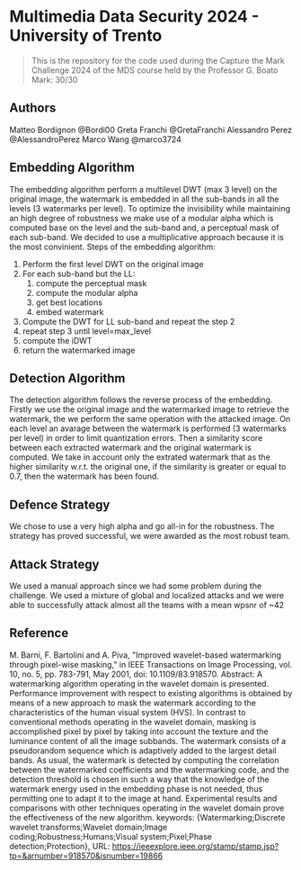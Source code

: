 # Multimedia Data Security 2024 - University of Trento
> This is the repository for the code used during the Capture the Mark Challenge 2024 of the MDS course held by the Professor G. Boato <br/>
> Mark: 30/30

## Authors
Matteo Bordignon @Bordi00
Greta Franchi @GretaFranchi
Alessandro Perez @AlessandroPerez
Marco Wang @marco3724

## Embedding Algorithm
The embedding algorithm perform a multilevel DWT (max 3 level) on the original image, the watermark is embedded in all the sub-bands in all the levels (3 watermarks per level).
To optimize the invisibility while maintaining an high degree of robustness we make use of a modular alpha which is computed base on the level and the sub-band and, a perceptual mask of each sub-band.
We decided to use a multiplicative approach because it is the most convinient.
Steps of the embedding algorithm:
1. Perform the first level DWT on the original image
2. For each sub-band but the LL:
   1. compute the perceptual mask
   2. compute the modular alpha
   3. get best locations
   4. embed watermark
3. Compute the DWT for LL sub-band and repeat the step 2
4. repeat step 3 until level=max_level
5. compute the iDWT
6. return the watermarked image 

## Detection Algorithm
The detection algorithm follows the reverse process of the embedding.
Firstly we use the original image and the watermarked image to retrieve the watermark, the we perform the same operation with the attacked image.
On each level an avarage between the watermark is performed (3 watermarks per level) in order to limit quantization errors.
Then a similarity score between each extracted watermark and the original watermark is computed. We take in account only the extrated watermark that as the higher similarity w.r.t. the original one, if the similarity is greater or equal to 0.7, then the watermark has been found.

## Defence Strategy
We chose to use a very high alpha and go all-in for the robustness. The strategy has proved successful, we were awarded as the most robust team. 

## Attack Strategy
We used a manual approach since we had some problem during the challenge. We used a mixture of global and localized attacks and we were able to successfully attack almost all the teams with a mean wpsnr of ~42

## Reference
M. Barni, F. Bartolini and A. Piva, "Improved wavelet-based watermarking through pixel-wise masking," in IEEE Transactions on Image Processing, vol. 10, no. 5, pp. 783-791, May 2001, doi: 10.1109/83.918570.
Abstract: A watermarking algorithm operating in the wavelet domain is presented. Performance improvement with respect to existing algorithms is obtained by means of a new approach to mask the watermark according to the characteristics of the human visual system (HVS). In contrast to conventional methods operating in the wavelet domain, masking is accomplished pixel by pixel by taking into account the texture and the luminance content of all the image subbands. The watermark consists of a pseudorandom sequence which is adaptively added to the largest detail bands. As usual, the watermark is detected by computing the correlation between the watermarked coefficients and the watermarking code, and the detection threshold is chosen in such a way that the knowledge of the watermark energy used in the embedding phase is not needed, thus permitting one to adapt it to the image at hand. Experimental results and comparisons with other techniques operating in the wavelet domain prove the effectiveness of the new algorithm.
keywords: {Watermarking;Discrete wavelet transforms;Wavelet domain;Image coding;Robustness;Humans;Visual system;Pixel;Phase detection;Protection},
URL: https://ieeexplore.ieee.org/stamp/stamp.jsp?tp=&arnumber=918570&isnumber=19866


